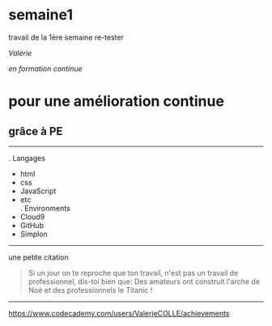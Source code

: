 # semaine1
travail de la 1ère semaine
re-tester

*Valérie*  

_en formation continue_  

# pour une amélioration continue  

## grâce à PE  
_______________________________________________________________________  

. Langages
* html
* css
* JavaScript
* etc  
. Environments  
* Cloud9
* GitHub
* Simplon  

_________________________  

une petite citation  
>Si un jour on te reproche que ton travail, n'est pas un travail de professionnel, dis-toi bien que:
Des amateurs ont construit l'arche de Noé et des professionnels le Titanic !  

__________________________________________________________________________________________________________  
https://www.codecademy.com/users/ValerieCOLLE/achievements

